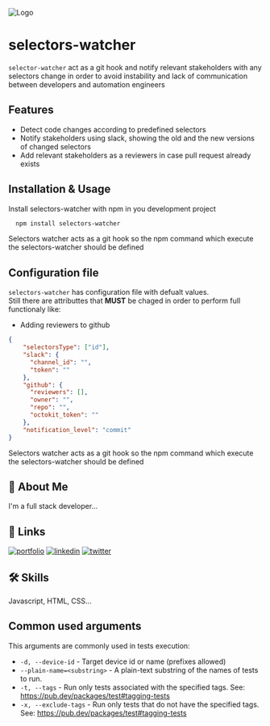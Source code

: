 
![Logo](https://dev-to-uploads.s3.amazonaws.com/uploads/articles/th5xamgrr6se0x5ro4g6.png)


# selectors-watcher

`selector-watcher` act as a git hook and notify relevant stakeholders with any selectors change
in order to avoid instability and lack of communication between developers and automation engineers


## Features

- Detect code changes according to predefined selectors
- Notify stakeholders using slack, showing the old and the new versions of changed selectors
- Add relevant stakeholders as a reviewers in case pull request already exists


## Installation & Usage

Install selectors-watcher with npm in you development project

```bash
  npm install selectors-watcher
```

Selectors watcher acts as a git hook so the npm command which execute the selectors-watcher should be defined


## Configuration file

`selectors-watcher` has configuration file with defualt values.  
Still there are attributtes that **MUST** be chaged in order to perform full functionaly like:

- Adding reviewers to github


```json
{
    "selectorsType": ["id"],
    "slack": {
      "channel_id": "",
      "token": ""
    },
    "github": {
      "reviewers": [],
      "owner": "",
      "repo": "",
      "octokit_token": ""
    },
    "notification_level": "commit"
}
```

Selectors watcher acts as a git hook so the npm command which execute the selectors-watcher should be defined



## 🚀 About Me
I'm a full stack developer...


## 🔗 Links
[![portfolio](https://img.shields.io/badge/my_portfolio-000?style=for-the-badge&logo=ko-fi&logoColor=white)](https://katherinempeterson.com/)
[![linkedin](https://img.shields.io/badge/linkedin-0A66C2?style=for-the-badge&logo=linkedin&logoColor=white)](https://www.linkedin.com/)
[![twitter](https://img.shields.io/badge/twitter-1DA1F2?style=for-the-badge&logo=twitter&logoColor=white)](https://twitter.com/)


## 🛠 Skills
Javascript, HTML, CSS...


## Common used arguments
This arguments are commonly used in tests execution:

- `-d, --device-id` - Target device id or name (prefixes allowed)
- `--plain-name=<substring>` - A plain-text substring of the names of tests to run.
- `-t, --tags` - Run only tests associated with the specified tags. See: https://pub.dev/packages/test#tagging-tests
- `-x, --exclude-tags` - Run only tests that do not have the specified tags. See: https://pub.dev/packages/test#tagging-tests



